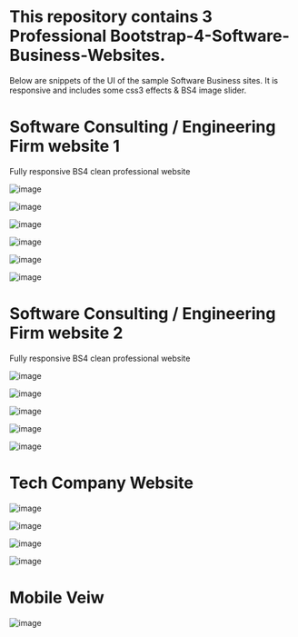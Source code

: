 # This repository contains 3 Professional Bootstrap-4-Software-Business-Websites. 

Below are snippets of the UI of the sample Software Business sites. It is responsive and includes some css3 effects & BS4 image slider.

# Software Consulting / Engineering Firm website 1
Fully responsive BS4 clean professional website

![image](https://user-images.githubusercontent.com/23155302/39592363-7f318076-4ed4-11e8-8b4e-55af085e28ce.png)

![image](https://user-images.githubusercontent.com/23155302/39592404-abf7e7e4-4ed4-11e8-95e9-8bbb354be860.png)

![image](https://user-images.githubusercontent.com/23155302/39592448-c7a8c7e2-4ed4-11e8-94bb-ea7f55c34fc0.png)

![image](https://user-images.githubusercontent.com/23155302/39592475-db48b8b6-4ed4-11e8-87d1-191aeb9e3027.png)

![image](https://user-images.githubusercontent.com/23155302/39592523-003160ce-4ed5-11e8-8128-f892f1888568.png)

![image](https://user-images.githubusercontent.com/23155302/39592552-18fb1d84-4ed5-11e8-942b-2a7aa7aea2c5.png)

# Software Consulting / Engineering Firm website 2
Fully responsive BS4 clean professional website

![image](https://user-images.githubusercontent.com/23155302/39949684-5507fdee-554a-11e8-861e-6c0e6fad7abf.png)

![image](https://user-images.githubusercontent.com/23155302/39949701-7cc08f2c-554a-11e8-9993-f299fa278bb4.png)

![image](https://user-images.githubusercontent.com/23155302/39949711-8f0705e4-554a-11e8-8f76-4000f7ea11af.png)

![image](https://user-images.githubusercontent.com/23155302/39949734-bdcd9938-554a-11e8-85cc-78918cad06fb.png)

![image](https://user-images.githubusercontent.com/23155302/39949760-dec84a0c-554a-11e8-98b7-66e77891450f.png)

# Tech Company Website 

![image](https://user-images.githubusercontent.com/23155302/40569336-bf96c9c4-604e-11e8-955b-b7652489ccd9.png)

![image](https://user-images.githubusercontent.com/23155302/40569350-dee5af3e-604e-11e8-8c74-932e17954d26.png)

![image](https://user-images.githubusercontent.com/23155302/40569359-f72131ae-604e-11e8-8a52-8e53bd706ec9.png)

![image](https://user-images.githubusercontent.com/23155302/40569370-0ca2e72a-604f-11e8-8ec6-b297b4869512.png)

# Mobile Veiw

![image](https://user-images.githubusercontent.com/23155302/40569390-3d769446-604f-11e8-80fc-09b4ac6b5460.png)

